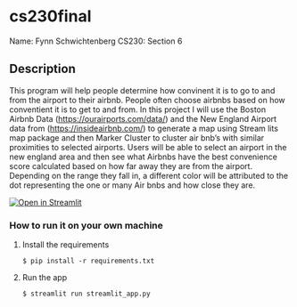 # cs230final 
Name: Fynn Schwichtenberg
CS230: Section 6 

## Description

This program will help people determine how convinent it is to go to and from the airport to their airbnb.
People often choose airbnbs based on how conventient it is to get to and from.
In this project I will use the Boston Airbnb Data (https://ourairports.com/data/) and the New England Airport data from (https://insideairbnb.com/)
to generate a map using Stream lits map package and then Marker Cluster to cluster air bnb’s with similar proximities to selected airports.
Users will be able to select an airport in the new england area and then see what Airbnbs have the best convenience score calculated based on how
far away they are from the airport. Depending on the range they fall in,
a different color will be attributed to the dot representing the one or many Air bnbs and how close they are.


[![Open in Streamlit](https://static.streamlit.io/badges/streamlit_badge_black_white.svg)](https://convenienceairbnbboston.streamlit.app/)

### How to run it on your own machine

1. Install the requirements

   ```
   $ pip install -r requirements.txt
   ```

2. Run the app

   ```
   $ streamlit run streamlit_app.py
   ```
